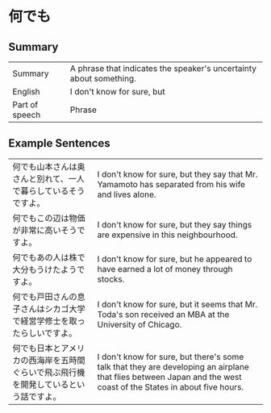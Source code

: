 # 何でも

## Summary

<table><tr>   <td>Summary</td>   <td>A phrase that indicates the speaker's uncertainty about something.</td></tr><tr>   <td>English</td>   <td>I don't know for sure, but</td></tr><tr>   <td>Part of speech</td>   <td>Phrase</td></tr></table>

## Example Sentences

<table><tr>   <td>何でも山本さんは奥さんと別れて、一人で暮らしているそうですよ。</td>   <td>I don't know for sure, but they say that Mr. Yamamoto has separated from his wife and lives alone.</td></tr><tr>   <td>何でもこの辺は物価が非常に高いそうですよ。</td>   <td>I don't know for sure, but they say things are expensive in this neighbourhood.</td></tr><tr>   <td>何でもあの人は株で大分もうけたようですよ。</td>   <td>I don't know for sure, but he appeared to have earned a lot of money through stocks.</td></tr><tr>   <td>何でも戸田さんの息子さんはシカゴ大学で経営学修士を取ったらしいですよ。</td>   <td>I don't know for sure, but it seems that Mr. Toda's son received an MBA at the University of Chicago.</td></tr><tr>   <td>何でも日本とアメリカの西海岸を五時間ぐらいで飛ぶ飛行機を開発しているという話ですよ。</td>   <td>I don't know for sure, but there's some talk that they are developing an airplane that flies between Japan and the west coast of the States in about five hours.</td></tr></table>

